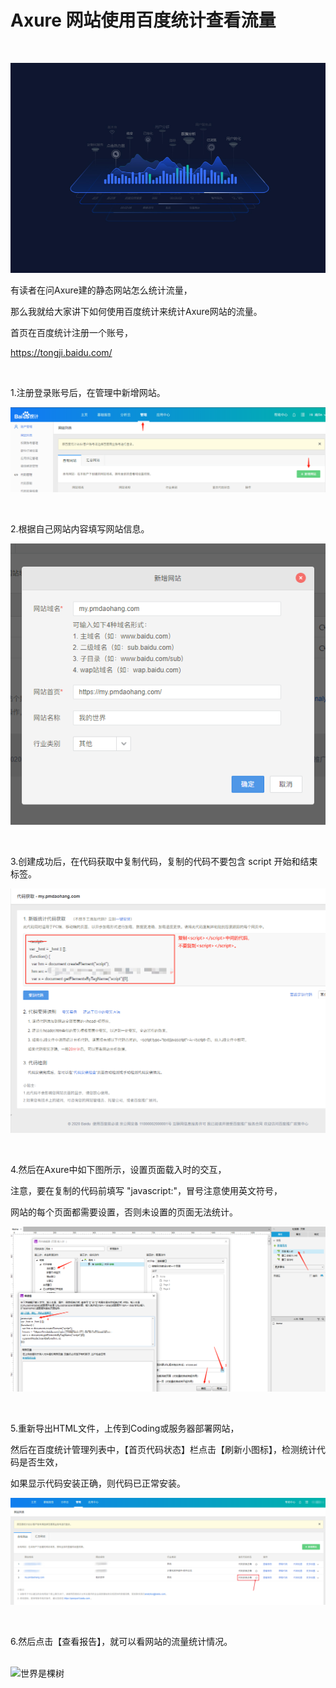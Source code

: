 # Axure 网站使用百度统计查看流量

<br>

![01](011tongji/01.jpg)



有读者在问Axure建的静态网站怎么统计流量，

那么我就给大家讲下如何使用百度统计来统计Axure网站的流量。

首页在百度统计注册一个账号，

https://tongji.baidu.com/

<br>

1.注册登录账号后，在管理中新增网站。

![tongji01](011tongji/tongji01.png)

<br>

2.根据自己网站内容填写网站信息。

![tongji02](011tongji/tongji02.png)

<br>

3.创建成功后，在代码获取中复制代码，复制的代码不要包含 script 开始和结束标签。

![tongji03](011tongji/tongji03.png)

<br>

4.然后在Axure中如下图所示，设置页面载入时的交互，

注意，要在复制的代码前填写 "javascript:"，冒号注意使用英文符号，

网站的每个页面都需要设置，否则未设置的页面无法统计。

![tongji04](011tongji/tongji04.png)

<br>

5.重新导出HTML文件，上传到Coding或服务器部署网站，

然后在百度统计管理列表中，【首页代码状态】栏点击【刷新小图标】，检测统计代码是否生效，

如果显示代码安装正确，则代码已正常安装。

![tongji05](011tongji/tongji05.png)

<br>

6.然后点击【查看报告】，就可以看网站的流量统计情况。


<br>

<img src="https://visitor-badge.laobi.icu/badge?page_id=pmdaohang_com_011tongji&left_color=%23000000&right_color=%2327bba0&left_text=view" style="display: inline-block;" alt="世界是棵树">